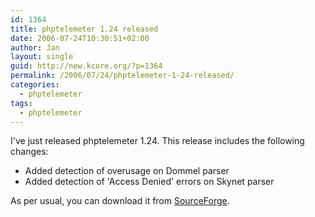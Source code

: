 ```yaml
---
id: 1364
title: phptelemeter 1.24 released
date: 2006-07-24T10:30:51+02:00
author: Jan
layout: single
guid: http://new.kcore.org/?p=1364
permalink: /2006/07/24/phptelemeter-1-24-released/
categories:
  - phptelemeter
tags:
  - phptelemeter
---
```

I've just released phptelemeter 1.24. This release includes the following changes:

  * Added detection of overusage on Dommel parser
  * Added detection of 'Access Denied' errors on Skynet parser

As per usual, you can download it from [SourceForge](http://sourceforge.net/projects/phptelemeter).